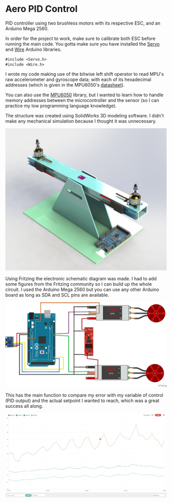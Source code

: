 # Aero PID Control

PID controller using two brushless motors with its respective ESC, and an Arduino Mega 2560.

In order for the project to work, make sure to calibrate both ESC before running the main code. You gotta make sure you have installed the [Servo](https://www.arduino.cc/reference/en/libraries/servo/) and [Wire](https://www.arduino.cc/reference/en/language/functions/communication/wire/) Arduino libraries.
    
    #include <Servo.h>
    #include <Wire.h>

I wrote my code making use of the bitwise left shift operator to read MPU's raw accelerometer and gyroscope data; with each of its hexadecimal addresses (which is given in the MPU6050's [datasheet](https://invensense.tdk.com/wp-content/uploads/2015/02/MPU-6000-Register-Map1.pdf)). 

You can also use the [MPU6050](https://www.arduino.cc/reference/en/libraries/mpu6050/) library, but I wanted to learn how to handle memory addresses between the microcontroller and the sensor (so I can practice my low programming language knowledge).

The structure was created using SolidWorks 3D modeling software. I didn't make any mechanical simulation because I thought it was unnecessary.

![structure](img/render.png)

Using Fritzing the electronic schematic diagram was made. I had to add some figures from the Fritzing community so I can build up the whole circuit. I used the Arduino Mega 2560 but you can use any other Arduino board as long as SDA and SCL pins are available.

![schematic](img/schematic.png)

This has the main function to compare my error with my variable of control (PID output) and the actual setpoint I wanted to reach, which was a great success all along.

![plot](img/plot.png)
